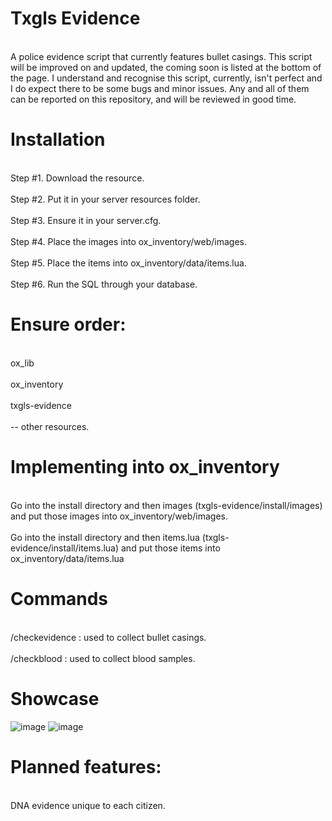 # Txgls Evidence
<br>A police evidence script that currently features bullet casings. This script will be improved on and updated, the coming soon is listed at the bottom of the page. I understand and recognise this script, currently, isn't perfect and I do expect there to be some bugs and minor issues. Any and all of them can be reported on this repository, and will be reviewed in good time.</br>

# Installation
<br>Step #1. Download the resource.</br>
<br>Step #2. Put it in your server resources folder.</br>
<br>Step #3. Ensure it in your server.cfg.</br>
<br>Step #4. Place the images into ox_inventory/web/images.</br>
<br>Step #5. Place the items into ox_inventory/data/items.lua.</br>
<br>Step #6. Run the SQL through your database.</br>

# Ensure order:
<br>ox_lib</br>
<br>ox_inventory</br>
<br>txgls-evidence</br>
<br>-- other resources.</br>

# Implementing into ox_inventory
<br> Go into the install directory and then images (txgls-evidence/install/images) and put those images into ox_inventory/web/images.</br>
<br>Go into the install directory and then items.lua (txgls-evidence/install/items.lua) and put those items into ox_inventory/data/items.lua</br>

# Commands
<br> /checkevidence : used to collect bullet casings.</br>
<br> /checkblood : used to collect blood samples.</br>

# Showcase
![image](https://github.com/user-attachments/assets/92a702d9-08ca-4054-bdad-a61bb5d30d9c) ![image](https://github.com/user-attachments/assets/6aa27b01-efea-4149-a871-97c216bc4d20)

# Planned features:
<br> DNA evidence unique to each citizen.</br>
